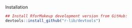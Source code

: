 Installation

```r
## Install RforMakeup development version from GitHub:
devtools::install_github("r-lib/devtools")
```
